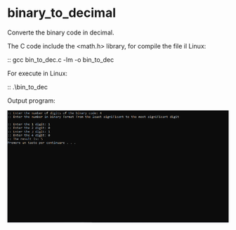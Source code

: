 # binary_to_decimal

Converte the binary code in decimal.

The C code include the <math.h> library, for compile the file il Linux:

:: gcc bin_to_dec.c -lm -o bin_to_dec

For execute in Linux:

:: .\bin_to_dec



Output program: 

![](screenshot/output.PNG) 
